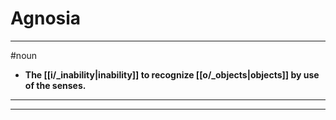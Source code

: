 # Agnosia
---
#noun
- **The [[i/_inability|inability]] to recognize [[o/_objects|objects]] by use of the senses.**
---
---
